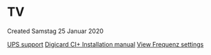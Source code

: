 # TV
Created Samstag 25 Januar 2020

[UPS support](https://www.upc.ch/de/support/fernsehen/)
[Digicard CI+ Installation manual](file:///C:/Users/progy/Downloads/UPC_DigiCard_Manual_0919-1.pdf)
[View Frequenz settings](https://www.upc.ch/de/support/setup-id/)


